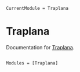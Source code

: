 ```@meta
CurrentModule = Traplana
```

# Traplana

Documentation for [Traplana](https://github.com/stephans3/Traplana.jl).

```@index
```

```@autodocs
Modules = [Traplana]
```
